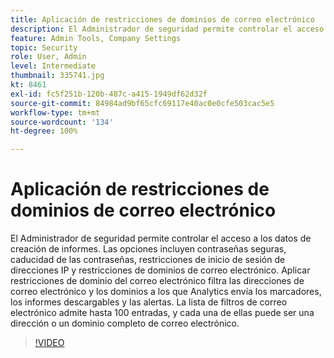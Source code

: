 ```yaml
---
title: Aplicación de restricciones de dominios de correo electrónico
description: El Administrador de seguridad permite controlar el acceso a los datos de creación de informes. Las opciones incluyen contraseñas seguras, caducidad de las contraseñas, restricciones de inicio de sesión de direcciones IP y restricciones de dominios de correo electrónico. Aplicar restricciones de dominio del correo electrónico filtra las direcciones de correo electrónico y los dominios a los que Analytics envía los marcadores, los informes descargables y las alertas. La lista de filtros de correo electrónico admite hasta 100 entradas, y cada una de ellas puede ser una dirección o un dominio completo de correo electrónico.
feature: Admin Tools, Company Settings
topic: Security
role: User, Admin
level: Intermediate
thumbnail: 335741.jpg
kt: 8461
exl-id: fc5f251b-120b-487c-a415-1949df62d32f
source-git-commit: 84984ad9bf65cfc69117e40ac0e0cfe503cac5e5
workflow-type: tm+mt
source-wordcount: '134'
ht-degree: 100%

---
```


# Aplicación de restricciones de dominios de correo electrónico

El Administrador de seguridad permite controlar el acceso a los datos de creación de informes. Las opciones incluyen contraseñas seguras, caducidad de las contraseñas, restricciones de inicio de sesión de direcciones IP y restricciones de dominios de correo electrónico. Aplicar restricciones de dominio del correo electrónico filtra las direcciones de correo electrónico y los dominios a los que Analytics envía los marcadores, los informes descargables y las alertas. La lista de filtros de correo electrónico admite hasta 100 entradas, y cada una de ellas puede ser una dirección o un dominio completo de correo electrónico.

>[!VIDEO](https://video.tv.adobe.com/v/3418484/?quality=12&learn=on&captions=spa)
